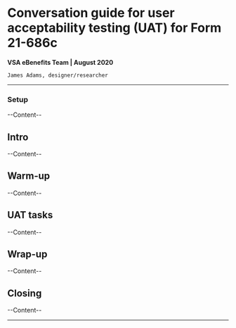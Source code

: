 # Conversation guide for user acceptability testing (UAT) for Form 21-686c
**VSA eBenefits Team | August 2020**

`James Adams, designer/researcher`

---

### Setup
--Content--

## Intro
--Content--

## Warm-up
--Content--

## UAT tasks
--Content--

## Wrap-up
--Content--

## Closing
--Content--

---

